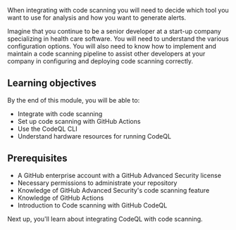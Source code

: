 When integrating with code scanning you will need to decide which tool you want to use for analysis and how you want to generate alerts.

Imagine that you continue to be a senior developer at a start-up company specializing in health care software. You will need to understand the various configuration options. You will also need to know how to implement and maintain a code scanning pipeline to assist other developers at your company in configuring and deploying code scanning correctly.

## Learning objectives

By the end of this module, you will be able to:

- Integrate with code scanning
- Set up code scanning with GitHub Actions
- Use the CodeQL CLI
- Understand hardware resources for running CodeQL

## Prerequisites

- A GitHub enterprise account with a GitHub Advanced Security license
- Necessary permissions to administrate your repository
- Knowledge of GitHub Advanced Security's code scanning feature
- Knowledge of GitHub Actions
- Introduction to Code scanning with GitHub CodeQL

Next up, you'll learn about integrating CodeQL with code scanning.
